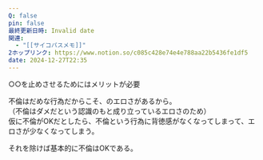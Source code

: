 ```yaml
---
Q: false
pin: false
最終更新日時: Invalid date
関連:
  - "[[サイコパスメモ]]"
2ホップリンク: https://www.notion.so/c085c428e74e4e788aa22b5436fe1df5
date: 2024-12-27T22:35
---
```

  

○○を止めさせるためにはメリットが必要

  

不倫はだめな行為だからこそ、のエロさがあるから。  
（不倫はダメだという認識のもと成り立っているエロさのため）  
仮に不倫がOKだとしたら、不倫という行為に背徳感がなくなってしまって、エロさが少なくなってしまう。  

  

それを除けば基本的に不倫はOKである。